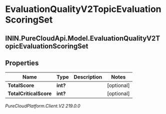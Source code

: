 # EvaluationQualityV2TopicEvaluationScoringSet

## ININ.PureCloudApi.Model.EvaluationQualityV2TopicEvaluationScoringSet

## Properties

|Name | Type | Description | Notes|
|------------ | ------------- | ------------- | -------------|
| **TotalScore** | **int?** |  | [optional] |
| **TotalCriticalScore** | **int?** |  | [optional] |



_PureCloudPlatform.Client.V2 219.0.0_
